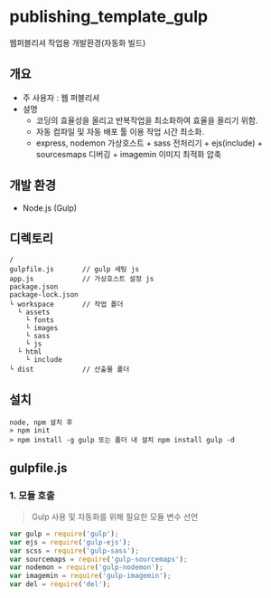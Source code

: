 # publishing_template_gulp
웹퍼블리셔 작업용 개발환경(자동화 빌드)

## 개요  
- 주 사용자 : 웹 퍼블리셔
- 설명  
  - 코딩의 효율성을 올리고 반복작업을 최소화하여 효율을 올리기 위함.
  - 자동 컴파일 및 자동 배포 툴 이용 작업 시간 최소화.
  - express, nodemon 가상호스트 + sass 전처리기 + ejs(include) + sourcesmaps 디버깅 + imagemin 이미지 최적화 압축 

## 개발 환경
- Node.js (Gulp)

## 디렉토리  
```
/
gulpfile.js       // gulp 세팅 js
app.js            // 가상호스트 설정 js
package.json
package-lock.json
└ workspace       // 작업 폴더
  └ assets
    └ fonts
    └ images
    └ sass
    └ js
  └ html
    └ include
└ dist            // 산출물 폴더
```

## 설치
```
node, npm 설치 후
> npm init
> npm install -g gulp 또는 폴더 내 설치 npm install gulp -d
```

## gulpfile.js

### 1. 모듈 호출
> Gulp 사용 및 자동화를 위해 필요한 모듈 변수 선언

```javascript
var gulp = require('gulp');
var ejs = require('gulp-ejs');
var scss = require('gulp-sass');
var sourcemaps = require('gulp-sourcemaps');
var nodemon = require('gulp-nodemon');
var imagemin = require('gulp-imagemin');
var del = require('del');
```
